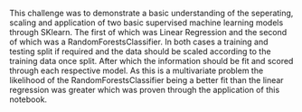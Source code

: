 This challenge was to demonstrate a basic understanding of the seperating, scaling and application of two basic supervised machine learning models through SKlearn. The first of which was Linear Regression and the second of which was a RandomForestsClassifier. In both cases a training and testing split if required and the data should be scaled according to the training data once split. After which the information should be fit and scored through each respective model. As this is a multivariate problem the likelihood of the RandomForestsClassifier being a better fit than the linear regression was greater which was proven through the application of this notebook.